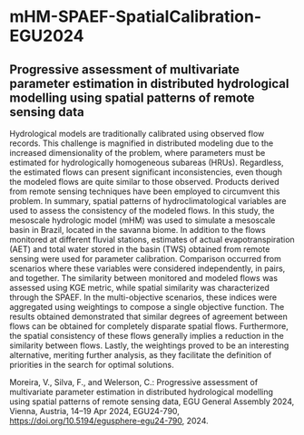 # mHM-SPAEF-SpatialCalibration-EGU2024

## Progressive assessment of multivariate parameter estimation in distributed hydrological modelling using spatial patterns of remote sensing data  

Hydrological models are traditionally calibrated using observed flow records. This challenge is magnified in distributed modeling due to the increased dimensionality of the problem, where parameters must be estimated for hydrologically homogeneous subareas (HRUs). Regardless, the estimated flows can present significant inconsistencies, even though the modeled flows are quite similar to those observed. Products derived from remote sensing techniques have been employed to circumvent this problem. In summary, spatial patterns of hydroclimatological variables are used to assess the consistency of the modeled flows. In this study, the mesoscale hydrologic model (mHM) was used to simulate a mesoscale basin in Brazil, located in the savanna biome. In addition to the flows monitored at different fluvial stations, estimates of actual evapotranspiration (AET) and total water stored in the basin (TWS) obtained from remote sensing were used for parameter calibration. Comparison occurred from scenarios where these variables were considered independently, in pairs, and together. The similarity between monitored and modeled flows was assessed using KGE metric, while spatial similarity was characterized through the SPAEF. In the multi-objective scenarios, these indices were aggregated using weightings to compose a single objective function. The results obtained demonstrated that similar degrees of agreement between flows can be obtained for completely disparate spatial flows. Furthermore, the spatial consistency of these flows generally implies a reduction in the similarity between flows. Lastly, the weightings proved to be an interesting alternative, meriting further analysis, as they facilitate the definition of priorities in the search for optimal solutions.

Moreira, V., Silva, F., and Welerson, C.: Progressive assessment of multivariate parameter estimation in distributed hydrological modelling using spatial patterns of remote sensing data, EGU General Assembly 2024, Vienna, Austria, 14–19 Apr 2024, EGU24-790, https://doi.org/10.5194/egusphere-egu24-790, 2024.
